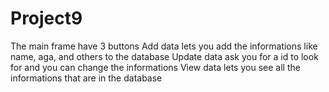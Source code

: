 # Project9
The main frame have 3 buttons 
Add data lets you add the informations like name, aga, and others to the database
Update data ask you for a id to look for and you can change the informations
View data lets you see all the informations that are in the database
